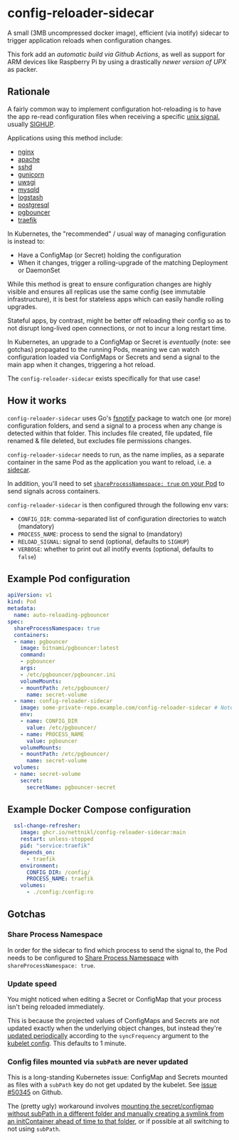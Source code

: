 # config-reloader-sidecar

A small (3MB uncompressed docker image), efficient (via inotify) sidecar to trigger application reloads when configuration changes.

This fork add an *automatic build via Github Actions*, as well as support for ARM devices like Raspberry Pi by using a drastically *newer version of UPX* as packer.

## Rationale

A fairly common way to implement configuration hot-reloading is to have the app re-read configuration files when receiving a specific [unix signal](https://en.wikipedia.org/wiki/Signal_(IPC)), usually [SIGHUP](https://en.wikipedia.org/wiki/SIGHUP).

Applications using this method include:
- [nginx](https://nginx.org/en/docs/control.html)
- [apache](https://httpd.apache.org/docs/2.4/stopping.html#hup)
- [sshd](https://apple.stackexchange.com/questions/88598/how-to-have-sshd-re-read-its-config-file-without-killing-ssh-connections)
- [gunicorn](https://docs.gunicorn.org/en/stable/signals.html)
- [uwsgi](https://uwsgi-docs.readthedocs.io/en/latest/Management.html)
- [mysqld](https://dev.mysql.com/doc/refman/8.0/en/unix-signal-response.html)
- [logstash](https://www.elastic.co/guide/en/logstash/current/reloading-config.html)
- [postgresql](https://www.postgresql.org/docs/current/app-pg-ctl.html)
- [pgbouncer](https://www.pgbouncer.org/usage.html#signals)
- [traefik](https://github.com/traefik/traefik/pull/9993)

In Kubernetes, the "recommended" / usual way of managing configuration is instead to:
- Have a ConfigMap (or Secret) holding the configuration
- When it changes, trigger a rolling-upgrade of the matching Deployment or DaemonSet

While this method is great to ensure configuration changes are highly visible and ensures all replicas use the same config (see immutable infrastructure), it is best for stateless apps which can easily handle rolling upgrades.

Stateful apps, by contrast, might be better off reloading their config so as to not disrupt long-lived open connections, or not to incur a long restart time.

In Kubernetes, an upgrade to a ConfigMap or Secret is _eventually_ (note: see gotchas) propagated to the running Pods, meaning we can watch configuration loaded via ConfigMaps or Secrets and send a signal to the main app when it changes, triggering a hot reload.

The `config-reloader-sidecar` exists specifically for that use case!

## How it works

`config-reloader-sidecar` uses Go's [fsnotify](https://pkg.go.dev/gopkg.in/fsnotify.v1) package to watch one (or more) configuration folders, and send a signal to a process when any change is detected within that folder. This includes file created, file updated, file renamed & file deleted, but excludes file permissions changes.

`config-reloader-sidecar` needs to run, as the name implies, as a separate container in the same Pod as the application you want to reload, i.e. a [sidecar](https://kubernetes.io/docs/concepts/workloads/pods/#using-pods).

In addition, you'll need to set [`shareProcessNamespace: true` on your Pod](https://kubernetes.io/docs/tasks/configure-pod-container/share-process-namespace/) to send signals across containers.

`config-reloader-sidecar` is then configured through the following env vars:
- `CONFIG_DIR`: comma-separated list of configuration directories to watch (mandatory)
- `PROCESS_NAME`: process to send the signal to (mandatory)
- `RELOAD_SIGNAL`: signal to send (optional, defaults to `SIGHUP`)
- `VERBOSE`: whether to print out all inotify events (optional, defaults to `false`)

## Example Pod configuration

```yaml
apiVersion: v1
kind: Pod
metadata:
  name: auto-reloading-pgbouncer
spec:
  shareProcessNamespace: true
  containers:
  - name: pgbouncer
    image: bitnami/pgbouncer:latest
    command:
    - pgbouncer
    args:
    - /etc/pgbouncer/pgbouncer.ini
    volumeMounts:
    - mountPath: /etc/pgbouncer/
      name: secret-volume
  - name: config-reloader-sidecar
    image: some-private-repo.example.com/config-reloader-sidecar # Note: this isn't yet available on the Docker hub!
    env:
    - name: CONFIG_DIR
      value: /etc/pgbouncer/
    - name: PROCESS_NAME
      value: pgbouncer
    volumeMounts:
    - mountPath: /etc/pgbouncer/
      name: secret-volume
  volumes:
  - name: secret-volume
    secret:
      secretName: pgbouncer-secret
```

## Example Docker Compose configuration

```yaml
  ssl-change-refresher:
    image: ghcr.io/nettnikl/config-reloader-sidecar:main
    restart: unless-stopped
    pid: "service:traefik"
    depends_on:
      - traefik
    environment:
      CONFIG_DIR: /config/
      PROCESS_NAME: traefik
    volumes:
      - ./config:/config:ro
```

## Gotchas

### Share Process Namespace

In order for the sidecar to find which process to send the signal to, the Pod needs to be configured to [Share Process Namespace](https://kubernetes.io/docs/tasks/configure-pod-container/share-process-namespace/) with `shareProcessNamespace: true`.

### Update speed

You might noticed when editing a Secret or ConfigMap that your process isn't being reloaded immediately.

This is because the projected values of ConfigMaps and Secrets are not updated exactly when the underlying object changes, but instead they're [updated periodically](https://kubernetes.io/docs/tasks/configure-pod-container/configure-pod-configmap/#mounted-configmaps-are-updated-automatically) according to the `syncFrequency` argument to the [kubelet config](https://kubernetes.io/docs/reference/config-api/kubelet-config.v1beta1/). This defaults to 1 minute.

### Config files mounted via `subPath` are never updated

This is a long-standing Kubernetes issue: ConfigMap and Secrets mounted as files with a `subPath` key do not get updated by the kubelet. See [issue #50345](https://github.com/kubernetes/kubernetes/issues/50345) on Github.

The (pretty ugly) workaround involves [mounting the secret/configmap without subPath in a different folder and manually creating a symlink from an initContainer ahead of time to that folder](https://github.com/kubernetes/kubernetes/issues/50345#issuecomment-400647420), or if possible at all switching to not using `subPath`.
